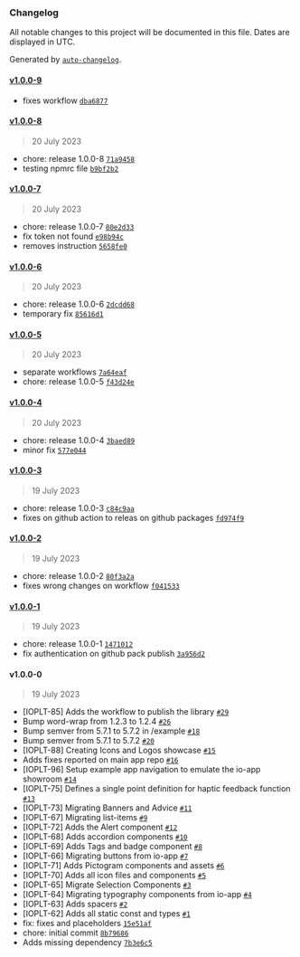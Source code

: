 ### Changelog

All notable changes to this project will be documented in this file. Dates are displayed in UTC.

Generated by [`auto-changelog`](https://github.com/CookPete/auto-changelog).

#### [v1.0.0-9](https://github.com/pagopa/io-app-design-system/compare/v1.0.0-8...v1.0.0-9)

- fixes workflow [`dba6877`](https://github.com/pagopa/io-app-design-system/commit/dba687738db8de0fd1fc735764bd5dc43662a53f)

#### [v1.0.0-8](https://github.com/pagopa/io-app-design-system/compare/v1.0.0-7...v1.0.0-8)

> 20 July 2023

- chore: release 1.0.0-8 [`71a9458`](https://github.com/pagopa/io-app-design-system/commit/71a945864e423d34c00a3478d5823b7a17d19f55)
- testing npmrc file [`b9bf2b2`](https://github.com/pagopa/io-app-design-system/commit/b9bf2b2918a62ef0918f70518d146b8c6626a31f)

#### [v1.0.0-7](https://github.com/pagopa/io-app-design-system/compare/v1.0.0-6...v1.0.0-7)

> 20 July 2023

- chore: release 1.0.0-7 [`80e2d33`](https://github.com/pagopa/io-app-design-system/commit/80e2d332145089ae5a345c5c2eff4a7b648a97a0)
- fix token not found [`e98b94c`](https://github.com/pagopa/io-app-design-system/commit/e98b94c85a177f835782ec2e365ccb25c1176eb1)
- removes instruction [`5658fe0`](https://github.com/pagopa/io-app-design-system/commit/5658fe01c803a3669ba45bb6db7109074ef32587)

#### [v1.0.0-6](https://github.com/pagopa/io-app-design-system/compare/v1.0.0-5...v1.0.0-6)

> 20 July 2023

- chore: release 1.0.0-6 [`2dcdd68`](https://github.com/pagopa/io-app-design-system/commit/2dcdd68eb4a72ebc82ce38aba369bca4222a3cc8)
- temporary fix [`85616d1`](https://github.com/pagopa/io-app-design-system/commit/85616d1ba19ae2b95c25996c6eda08bd981b51b0)

#### [v1.0.0-5](https://github.com/pagopa/io-app-design-system/compare/v1.0.0-4...v1.0.0-5)

> 20 July 2023

- separate workflows [`7a64eaf`](https://github.com/pagopa/io-app-design-system/commit/7a64eafb16e1b69f8a3cda114ab257b40b406b7f)
- chore: release 1.0.0-5 [`f43d24e`](https://github.com/pagopa/io-app-design-system/commit/f43d24e2a794ae1fa53221eec4078b90166c6e4f)

#### [v1.0.0-4](https://github.com/pagopa/io-app-design-system/compare/v1.0.0-3...v1.0.0-4)

> 20 July 2023

- chore: release 1.0.0-4 [`3baed89`](https://github.com/pagopa/io-app-design-system/commit/3baed89bcbd90d5285d797384833682fc8bd089c)
- minor fix [`577e044`](https://github.com/pagopa/io-app-design-system/commit/577e0443f49efe6a67761e83c4372de3166c2605)

#### [v1.0.0-3](https://github.com/pagopa/io-app-design-system/compare/v1.0.0-2...v1.0.0-3)

> 19 July 2023

- chore: release 1.0.0-3 [`c84c9aa`](https://github.com/pagopa/io-app-design-system/commit/c84c9aaaf9b1198a092848f374a19db37045b346)
- fixes on github action to releas on github packages [`fd974f9`](https://github.com/pagopa/io-app-design-system/commit/fd974f96712ff501910c34ea83f6c9663ba10229)

#### [v1.0.0-2](https://github.com/pagopa/io-app-design-system/compare/v1.0.0-1...v1.0.0-2)

> 19 July 2023

- chore: release 1.0.0-2 [`80f3a2a`](https://github.com/pagopa/io-app-design-system/commit/80f3a2a5e0d886cb60e1deaf7e3c85c289676d77)
- fixes wrong changes on workflow [`f041533`](https://github.com/pagopa/io-app-design-system/commit/f04153393f667257ac35f84bc00c199b4539e8ef)

#### [v1.0.0-1](https://github.com/pagopa/io-app-design-system/compare/v1.0.0-0...v1.0.0-1)

> 19 July 2023

- chore: release 1.0.0-1 [`1471012`](https://github.com/pagopa/io-app-design-system/commit/1471012ccba69aee534d8aa529c477993cf3ba91)
- fix authentication on github pack publish [`3a956d2`](https://github.com/pagopa/io-app-design-system/commit/3a956d2a67a0ef95e1a70971aa2881a63d895c44)

#### v1.0.0-0

> 19 July 2023

- [IOPLT-85] Adds the workflow to publish the library [`#29`](https://github.com/pagopa/io-app-design-system/pull/29)
- Bump word-wrap from 1.2.3 to 1.2.4 [`#26`](https://github.com/pagopa/io-app-design-system/pull/26)
- Bump semver from 5.7.1 to 5.7.2 in /example [`#18`](https://github.com/pagopa/io-app-design-system/pull/18)
- Bump semver from 5.7.1 to 5.7.2 [`#20`](https://github.com/pagopa/io-app-design-system/pull/20)
- [IOPLT-88] Creating Icons and Logos showcase  [`#15`](https://github.com/pagopa/io-app-design-system/pull/15)
- Adds fixes reported on main app repo [`#16`](https://github.com/pagopa/io-app-design-system/pull/16)
- [IOPLT-96] Setup example app navigation to emulate the io-app showroom [`#14`](https://github.com/pagopa/io-app-design-system/pull/14)
- [IOPLT-75] Defines a single point definition for haptic feedback function [`#13`](https://github.com/pagopa/io-app-design-system/pull/13)
- [IOPLT-73] Migrating Banners and Advice  [`#11`](https://github.com/pagopa/io-app-design-system/pull/11)
- [IOPLT-67] Migrating list-items [`#9`](https://github.com/pagopa/io-app-design-system/pull/9)
- [IOPLT-72] Adds the Alert component [`#12`](https://github.com/pagopa/io-app-design-system/pull/12)
- [IOPLT-68] Adds accordion components [`#10`](https://github.com/pagopa/io-app-design-system/pull/10)
- [IOPLT-69] Adds Tags and badge component [`#8`](https://github.com/pagopa/io-app-design-system/pull/8)
- [IOPLT-66] Migrating buttons from io-app [`#7`](https://github.com/pagopa/io-app-design-system/pull/7)
- [IOPLT-71] Adds Pictogram components and assets [`#6`](https://github.com/pagopa/io-app-design-system/pull/6)
- [IOPLT-70] Adds all icon files and components [`#5`](https://github.com/pagopa/io-app-design-system/pull/5)
- [IOPLT-65] Migrate Selection Components [`#3`](https://github.com/pagopa/io-app-design-system/pull/3)
- [IOPLT-64] Migrating typography components from io-app [`#4`](https://github.com/pagopa/io-app-design-system/pull/4)
- [IOPLT-63] Adds spacers [`#2`](https://github.com/pagopa/io-app-design-system/pull/2)
- [IOPLT-62] Adds all static const and types [`#1`](https://github.com/pagopa/io-app-design-system/pull/1)
- fix: fixes and placeholders [`15e51af`](https://github.com/pagopa/io-app-design-system/commit/15e51af6b82b4f9d4a5879b4daca6b5ff5650ce5)
- chore: initial commit [`8b79686`](https://github.com/pagopa/io-app-design-system/commit/8b79686f1e448668a080e89d87cd8ffd18e93704)
- Adds missing dependency [`7b3e6c5`](https://github.com/pagopa/io-app-design-system/commit/7b3e6c5a196702d9902f4b5e6d70895d5d455ad3)
